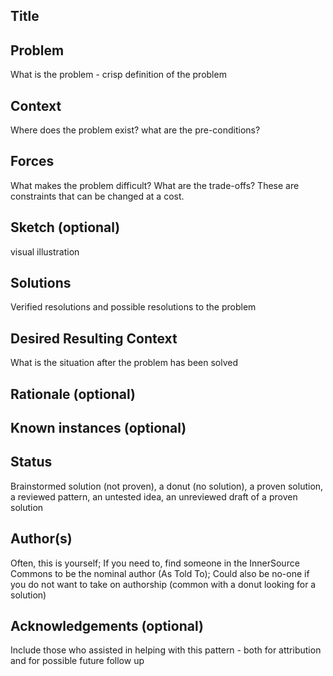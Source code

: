 ## Title  

## Problem
What is the problem - crisp definition of the problem

## Context
Where does the problem exist? what are the pre-conditions?

## Forces
What makes the problem difficult? What are the trade-offs? These are constraints that can be changed at a cost.

## Sketch (optional)
visual illustration

## Solutions
Verified resolutions and possible resolutions to the problem

## Desired Resulting Context
What is the situation after the problem has been solved

## Rationale (optional)  

## Known instances (optional)  

## Status  
Brainstormed solution (not proven), a donut (no solution), a proven solution, a reviewed pattern, an untested idea, an unreviewed draft of a proven solution

## Author(s)
Often, this is yourself; If you need to, find someone in the InnerSource Commons to be the nominal author (As Told To); Could also be no-one if you do not want to take on authorship (common with a donut looking for a solution)

## Acknowledgements (optional)
Include those who assisted in helping with this pattern - both for attribution and for possible future follow up
